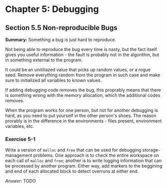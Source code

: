 # Chapter 5: Debugging

## Section 5.5 Non-reproducible Bugs
**Summary:** Something a bug is just hard to reproduce.

Not being able to reproduce the bug every time is nasty, but the fact itself gives you useful information -
the fault is probably not in the algorithm, but in something external to the program.

It could be an unitiliazed value that picks up random values, or a rogue seed. Remove everything random from the program in such case and make sure to initialized all variables to known values.

If adding debugging code removes the bug, this proprably means that there is something wrong with the memory allocation, which the additional codes removes.

When the program works for one person, but not for another debugging is hard, as you need to put yourself in the other person's shoes.
The reason prorably is in the difference in the environments - files present, environment variables, etc.

### Exercise 5-1
Write a version of `malloc` and `free` that can be used for debugging storage-management problems.
One approach is to check the entire workspace on each call of `malloc` and `free`;
another is to write logging information that can be processed by another program.
Either way, add markers to the beggining and end of each allocated block to detect overruns at either end.

*Answer:* TODO
